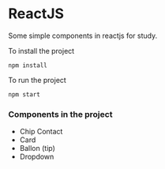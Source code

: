 # ReactJS
Some simple components in reactjs for study.

To install the project
```
npm install
```
To run the project
```
npm start
```

### Components in the project

- Chip Contact
- Card
- Ballon (tip)
- Dropdown 
